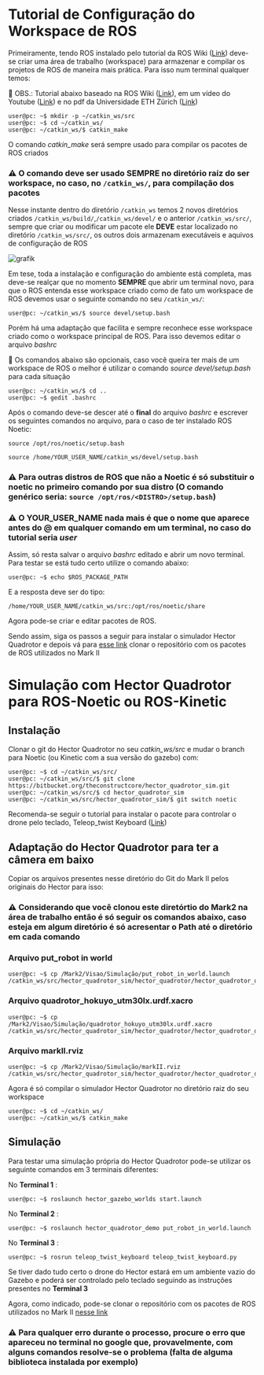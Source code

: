 # Tutorial de Configuração do Workspace de ROS 

Primeiramente, tendo ROS instalado pelo tutorial da ROS Wiki ([Link](http://wiki.ros.org/ROS/Installation)) deve-se criar uma área de trabalho (workspace) para armazenar e compilar os projetos de ROS de maneira mais prática. Para isso num terminal qualquer temos:

📌 OBS.: Tutorial abaixo baseado na ROS Wiki ([Link](wiki.ros.org/ROS/Tutorials/InstallingandConfiguringROSEnvironment)), em um vídeo do Youtube ([Link](https://www.youtube.com/watch?v=iLiI_IRedhI&list=PLuteWQUGtU9BD_vxTEZy8tP8FF4zE2VJH&index=7)) e no pdf da Universidade ETH Zürich ([Link](https://ethz.ch/content/dam/ethz/special-interest/mavt/robotics-n-intelligent-systems/rsl-dam/ROS2021/lec1/ROS%20Course%20Slides%20Course%201.pdf))


```console
user@pc: ~$ mkdir -p ~/catkin_ws/src
user@pc: ~$ cd ~/catkin_ws/
user@pc: ~/catkin_ws/$ catkin_make
```


O comando _catkin_make_ será sempre usado para compilar os pacotes de ROS criados

### ⚠️ O comando deve ser usado **SEMPRE** no diretório raíz do ser workspace, no caso, no ``/catkin_ws/``, para compilação dos pacotes

Nesse instante dentro do diretório ``/catkin_ws`` temos 2 novos diretórios criados ``/catkin_ws/build/``,``/catkin_ws/devel/`` e o anterior ``/catkin_ws/src/``, sempre que criar ou modificar um pacote ele **DEVE** estar localizado no diretório ``/catkin_ws/src/``, os outros dois armazenam executáveis e aquivos de configuração de ROS

![grafik](https://user-images.githubusercontent.com/70553958/116134484-51ace780-a6a6-11eb-8485-f69ebed28a7f.png)

Em tese, toda a instalação e configuração do ambiente está completa, mas deve-se realçar que no momento **SEMPRE** que abrir um terminal novo, para que o ROS entenda esse workspace criado como de fato um workspace de ROS devemos usar o seguinte comando no seu ``/catkin_ws/``:

```console
user@pc: ~/catkin_ws/$ source devel/setup.bash
```

Porém há uma adaptação que facilita e sempre reconhece esse workspace criado como o workspace principal de ROS. Para isso devemos editar o arquivo _bashrc_

📌 Os comandos abaixo são opcionais, caso você queira ter mais de um workspace de ROS o melhor é utilizar o comando _source devel/setup.bash_ para cada situação

```console
user@pc: ~/catkin_ws/$ cd ..
user@pc: ~$ gedit .bashrc
```

Após o comando deve-se descer até o **final** do arquivo _bashrc_ e escrever os seguintes comandos no arquivo, para o caso de ter instalado ROS Noetic:

	source /opt/ros/noetic/setup.bash
	
	source /home/YOUR_USER_NAME/catkin_ws/devel/setup.bash

### ⚠️ Para outras distros de ROS que não a Noetic é só substituir o noetic no primeiro comando por sua distro (O comando genérico seria: ``source /opt/ros/<DISTRO>/setup.bash``)

### ⚠️ O YOUR_USER_NAME nada mais é que o nome que aparece antes do @ em qualquer comando em um terminal, no caso do tutorial seria _user_

Assim, só resta salvar o arquivo _bashrc_ editado e abrir um novo terminal. Para testar se está tudo certo utilize o comando abaixo:

```console
user@pc: ~$ echo $ROS_PACKAGE_PATH 
```
E a resposta deve ser do tipo:

	/home/YOUR_USER_NAME/catkin_ws/src:/opt/ros/noetic/share
	

Agora pode-se criar e editar pacotes de ROS. 

Sendo assim, siga os passos a seguir para instalar o simulador Hector Quadrotor e depois vá para [esse link](https://github.com/NRA-Programacao/Mark2_ros) clonar o repositório com os pacotes de ROS utilizados no Mark II 

# Simulação com Hector Quadrotor para ROS-Noetic ou ROS-Kinetic

## Instalação

Clonar o git do Hector Quadrotor no seu _catkin_ws/src_ e mudar o branch para Noetic (ou Kinetic com a sua versão do gazebo) com:


```console
user@pc: ~$ cd ~/catkin_ws/src/
user@pc: ~/catkin_ws/src/$ git clone https://bitbucket.org/theconstructcore/hector_quadrotor_sim.git
user@pc: ~/catkin_ws/src/$ cd hector_quadrotor_sim
user@pc: ~/catkin_ws/src/hector_quadrotor_sim/$ git switch noetic
```

Recomenda-se seguir o tutorial para instalar o pacote para controlar o drone pelo teclado, Teleop_twist Keyboard ([Link](http://wiki.ros.org/teleop_twist_keyboard))


## Adaptação do Hector Quadrotor para ter a câmera em baixo

Copiar os arquivos presentes nesse diretório do Git do Mark II pelos originais do Hector para isso:     

### ⚠️ Considerando que você clonou este diretórtio do Mark2 na área de trabalho então é só seguir os comandos abaixo, caso esteja em algum diretório é só acresentar o Path até o diretório em cada comando

### Arquivo put_robot in world

```console
user@pc: ~$ cp /Mark2/Visao/Simulação/put_robot_in_world.launch /catkin_ws/src/hector_quadrotor_sim/hector_quadrotor/hector_quadrotor_demo/launch
```


### Arquivo quadrotor_hokuyo_utm30lx.urdf.xacro

```console
user@pc: ~$ cp /Mark2/Visao/Simulação/quadrotor_hokuyo_utm30lx.urdf.xacro /catkin_ws/src/hector_quadrotor_sim/hector_quadrotor/hector_quadrotor_description/urdf
```


### Arquivo markII.rviz

```console
user@pc: ~$ cp /Mark2/Visao/Simulação/markII.rviz /catkin_ws/src/hector_quadrotor_sim/hector_quadrotor/hector_quadrotor_demo/rviz_cfg
```

Agora é só compilar o simulador Hector Quadrotor no diretório raiz do seu workspace

```console
user@pc: ~$ cd ~/catkin_ws/
user@pc: ~/catkin_ws/$ catkin_make
```
			

## Simulação

Para testar uma simulação própria do Hector Quadrotor pode-se utilizar os seguinte comandos em 3 terminais diferentes:

No **Terminal 1** :

```console
user@pc: ~$ roslaunch hector_gazebo_worlds start.launch
```

		
No **Terminal 2** :

```console
user@pc: ~$ roslaunch hector_quadrotor_demo put_robot_in_world.launch
```

		
No **Terminal 3** :

```console
user@pc: ~$ rosrun teleop_twist_keyboard teleop_twist_keyboard.py
```

Se tiver dado tudo certo o drone do Hector estará em um ambiente vazio do Gazebo e poderá ser controlado pelo teclado seguindo as instruções presentes no **Terminal 3** 

Agora, como indicado, pode-se clonar o repositório com os pacotes de ROS utilizados no Mark II [nesse link](https://github.com/NRA-Programacao/Mark2_ros) 

### ⚠️ **Para qualquer erro durante o processo, procure o erro que apareceu no terminal no google que, provavelmente, com alguns comandos resolve-se o problema (falta de alguma biblioteca instalada por exemplo)**
